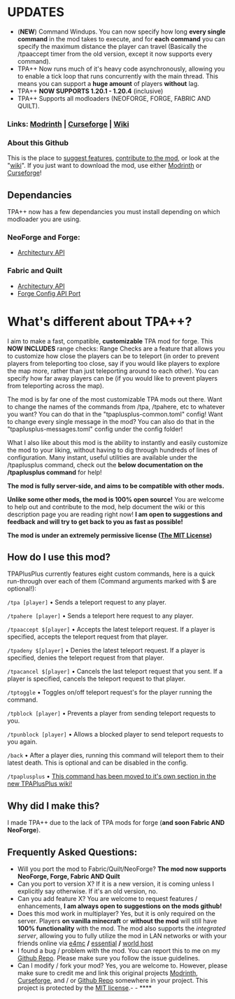 # UPDATES
* (**NEW**) Command Windups. You can now specify how long **every single command** in the mod takes to execute, and for **each command** you can specify the maximum distance the player can travel (Basically the /tpaaccept timer from the old version, except it now supports every command).
* TPA++ Now runs much of it's heavy code asynchronously, allowing you to enable a tick loop that runs concurrently with the main thread. This means you can support a **huge amount** of players **without** lag.
* TPA++ **NOW SUPPORTS 1.20.1 - 1.20.4** (inclusive)
* TPA++ Supports all modloaders (NEOFORGE, FORGE, FABRIC AND QUILT).

### Links: [Modrinth](https://modrinth.com/mod/pPuyOJU7) | [Curseforge](https://curseforge.com/minecraft/mc-mods/tpaplusplus) | [Wiki](https://github.com/SuperRicky14/TpaPlusPlus/wiki)

### About this Github
This is the place to [suggest features](https://github.com/SuperRicky14/TpaPlusPlus/issues), [contribute to the mod](https://github.com/SuperRicky14/TpaPlusPlus/pulls), or look at the "[wiki](https://github.com/SuperRicky14/TpaPlusPlus/wiki)". If you just want to download the mod, use either [Modrinth](https://modrinth.com/mod/tpa++) or [Curseforge](https://www.curseforge.com/minecraft/mc-mods/tpaplusplus)!

## Dependancies
TPA++ now has a few dependancies you must install depending on which modloader you are using.
### NeoForge and Forge:
* [Architectury API](https://www.curseforge.com/minecraft/mc-mods/architectury-api)
### Fabric and Quilt
* [Architectury API](https://www.curseforge.com/minecraft/mc-mods/architectury-api)
* [Forge Config API Port](https://www.curseforge.com/minecraft/mc-mods/forge-config-api-port-fabric)

# What's different about TPA++?
I aim to make a fast, compatible, **customizable** TPA mod for forge. This **NOW INCLUDES** range checks:
Range Checks are a feature that allows you to customize how close the players can be to teleport (in order to prevent players from teleporting too close, say if you would like players to explore the map more, rather than just teleporting around to each other). You can specify how far away players can be (if you would like to prevent players from teleporting across the map).

The mod is by far one of the most customizable TPA mods out there. Want to change the names of the commands from /tpa, /tpahere, etc to whatever you want? You can do that in the "tpaplusplus-common.toml" config! Want to change every single message in the mod? You can also do that in the "tpaplusplus-messages.toml" config under the config folder!

What I also like about this mod is the ability to instantly and easily customize the mod to your liking, without having to dig through hundreds of lines of configuration. Many instant, useful utilities are available under the /tpaplusplus command, check out the **below documentation on the /tpaplusplus command** for help!

**The mod is fully server-side, and aims to be compatible with other mods.**

**Unlike some other mods, the mod is 100% open source!** You are welcome to help out and contribute to the mod, help document the wiki or this description page you are reading right now! **I am open to suggestions and feedback and will try to get back to you as fast as possible!**

**The mod is under an extremely permissive license ([The MIT License](https://github.com/SuperRicky14/TpaPlusPlus/blob/master/LICENSE))**

## How do I use this mod?
TPAPlusPlus currently features eight custom commands, here is a quick run-through over each of them (Command arguments marked with $ are optional!):

`/tpa [player]` • Sends a teleport request to any player.

`/tpahere [player]` • Sends a teleport here request to any player.

`/tpaaccept $[player]` • Accepts the latest teleport request. If a player is specified, accepts the teleport request from that player.

`/tpadeny $[player]` • Denies the latest teleport request. If a player is specified, denies the teleport request from that player.

`/tpacancel $[player]` • Cancels the last teleport request that you sent. If a player is specified, cancels the teleport request to that player.

`/tptoggle` • Toggles on/off teleport request's for the player running the command.

`/tpblock [player]` • Prevents a player from sending teleport requests to you.

`/tpunblock [player]` • Allows a blocked player to send teleport requests to you again.

`/back` • After a player dies, running this command will teleport them to their latest death. This is optional and can be disabled in the config.

`/tpaplusplus` • [This command has been moved to it's own section in the new TPAPlusPlus wiki!](https://github.com/SuperRicky14/TpaPlusPlus/wiki/TPAPlusPlus-Server-Management-Command)

## Why did I make this?
I made TPA++ due to the lack of TPA mods for forge (**and soon Fabric AND NeoForge**).

## Frequently Asked Questions:
* Will you port the mod to Fabric/Quilt/NeoForge?
        **The mod now supports NeoForge, Forge, Fabric AND Quilt**
* Can you port to version X?
        If it is a new version, it is coming unless I explicitly say otherwise. If it's an old version, no.
* Can you add feature X?
        You are welcome to request features / enhancements, **I am always open to suggestions on the mods github!**
* Does this mod work in multiplayer?
        Yes, but it is only required on the server. Players **on vanilla minecraft** or **without the mod** will still have **100% functionality** with the mod. The mod also supports the *integrated server*, allowing you to fully utilize the mod in LAN networks or with your friends online via [e4mc](https://www.curseforge.com/minecraft/mc-mods/e4mc) **/** [essential](https://essential.gg) **/** [world host](https://modrinth.com/mod/world-host)
* I found a bug / problem with the mod.
        You can report this to me on my [Github Repo](https://github.com/SuperRicky14/TpaPlusPlus). Please make sure you follow the issue guidelines.
* Can I modify / fork your mod?
        Yes, you are welcome to. However, please make sure to credit me and link this original projects [Modrinth](https://modrinth.com/mod/pPuyOJU7), [Curseforge](https://curseforge.com/minecraft/mc-mods/tpaplusplus), and / or [Github Repo](https://github.com/SuperRicky14/TpaPlusPlus) somewhere in your project. This project is protected by the [MIT license](https://github.com/SuperRicky14/TpaPlusPlus/blob/master/LICENSE).- - ****
